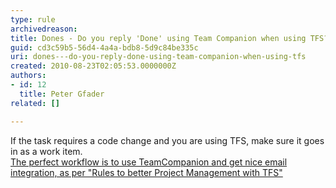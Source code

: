 ```yaml
---
type: rule
archivedreason: 
title: Dones - Do you reply 'Done' using Team Companion when using TFS?
guid: cd3c59b5-56d4-4a4a-bdb8-5d9c84be335c
uri: dones---do-you-reply-done-using-team-companion-when-using-tfs
created: 2010-08-23T02:05:53.0000000Z
authors:
- id: 12
  title: Peter Gfader
related: []

---
```



If the task requires a code change and you are using TFS, make sure it goes in as a work item. <br>
<a href="http&#58;//www.ssw.com.au/ssw/Standards/Rules/RulesToBetterProjectManagementWithTFS.aspx#SendDoneMail">The perfect workflow is to use TeamCompanion and get nice email integration, as per &quot;Rules to better Project Management with TFS&quot; </a>

<br><excerpt class='endintro'></excerpt><br>



